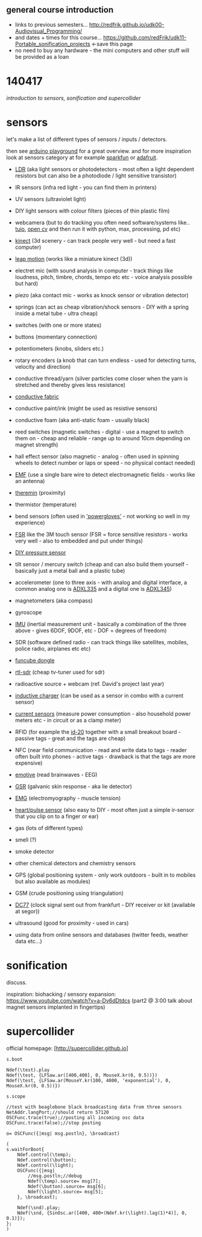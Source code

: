general course introduction
--------------------

* links to previous semesters... <http://redfrik.github.io/udk00-Audiovisual_Programming/>
* and dates + times for this course... <https://github.com/redFrik/udk11-Portable_sonification_projects> <-save this page
* no need to buy any hardware - the mini computers and other stuff will be provided as a loan

140417
======

_introduction to sensors, sonification and supercollider_

sensors
=======

let's make a list of different types of sensors / inputs / detectors.

then see [arduino playground](http://playground.arduino.cc/Main/InterfacingWithHardware#InputTOC) for a great overview.  and for more inspiration look at sensors category at for example [sparkfun](https://www.sparkfun.com/categories/23) or [adafruit](http://www.adafruit.com/category/35).

* [LDR](http://en.wikipedia.org/wiki/Photodetector) (aka light sensors or photodetectors - most often a light dependent resistors but can also be a photodiode / light sensitive transistor)
* IR sensors (infra red light - you can find them in printers)
* UV sensors (ultraviolet light)
* DIY light sensors with colour filters (pieces of thin plastic film)

* webcamera (but to do tracking you often need software/systems like.. [tuio](http://tuio.lfsaw.de), [open cv](http://opencv.org) and then run it with python, max, processing, pd etc)
* [kinect](http://en.wikipedia.org/wiki/Kinect) (3d scenery - can track people very well - but need a fast computer)
* [leap motion](http://www.onformative.com/lab/leapmotionp5/) (works like a miniature kinect (3d))

* electret mic (with sound analysis in computer - track things like loudness, pitch, timbre, chords, tempo etc etc - voice analysis possible but hard)
* piezo (aka contact mic - works as knock sensor or vibration detector)
* springs (can act as cheap vibration/shock sensors - DIY with a spring inside a metal tube - ultra cheap)

* switches (with one or more states)
* buttons (momentary connection)
* potentiometers (knobs, sliders etc.)
* rotary encoders (a knob that can turn endless - used for detecting turns, velocity and direction)

* conductive thread/yarn (silver particles come closer when the yarn is stretched and thereby gives less resistance)
* [conductive fabric](http://www.instructables.com/id/Flexible-Fabric-Pressure-Sensor/)
* conductive paint/ink (might be used as resistive sensors)
* conductive foam (aka anti-static foam - usually black)

* reed switches (magnetic switches - digital - use a magnet to switch them on - cheap and reliable - range up to around 10cm depending on magnet strength)
* hall effect sensor (also magnetic - analog - often used in spinning wheels to detect number or laps or speed - no physical contact needed)
* [EMF](http://www.instructables.com/id/Arduino-EMF-Detector/) (use a single bare wire to detect electromagnetic fields - works like an antenna)
* [theremin](http://en.wikipedia.org/wiki/Theremin) (proximity)

* thermistor (temperature)

* bend sensors (often used in ['powergloves'](http://en.wikipedia.org/wiki/Power_Glove) - not working so well in my experience)

* [FSR](http://www.openmusiclabs.com/learning/sensors/fsr/) like the 3M touch sensor (FSR = force sensitive resistors - works very well - also to embedded and put under things)
* [DIY pressure sensor](http://www.instructables.com/id/Stickytape-Sensors/)

* tilt sensor / mercury switch (cheap and can also build them yourself - basically just a metal ball and a plastic tube)

* accelerometer (one to three axis - with analog and digital interface, a common analog one is [ADXL335](https://www.sparkfun.com/products/9269) and a digital one is [ADXL345](https://www.sparkfun.com/products/9836))
* magnetometers (aka compass)
* gyroscope
* [IMU](http://www.instructables.com/id/Accelerometer-Gyro-Tutorial/?ALLSTEPS) (inertial measurement unit - basically a combination of the three above - gives 6DOF, 9DOF, etc - DOF = degrees of freedom)

* SDR (software defined radio - can track things like satellites, mobiles, police radio, airplanes etc etc)
* [funcube dongle](http://www.funcubedongle.com)
* [rtl-sdr](http://sdr.osmocom.org/trac/wiki/rtl-sdr) (cheap tv-tuner used for sdr)
* radioactive source + webcam (ref. David's project last year)

* [inductive charger](http://www.adafruit.com/products/1407) (can be used as a sensor in combo with a current sensor)
* [current sensors](http://www.adafruit.com/products/904) (measure power consumption - also household power meters etc - in circuit or as a clamp meter)

* RFID (for example the [id-20](https://www.sparkfun.com/products/11828) together with a small breakout board - passive tags - great and the tags are cheap)
* NFC (near field communication - read and write data to tags - reader often built into phones - active tags - drawback is that the tags are more expensive)

* [emotive](http://emotiv.com) (read brainwaves - EEG)
* [GSR](http://www.cooking-hacks.com/galvanic-skin-response-sensor-gsr-sweating-ehealth-medical) (galvanic skin response - aka lie detector)
* [EMG](https://www.sparkfun.com/products/11776) (electromyography - muscle tension)
* [heart/pulse sensor](https://www.sparkfun.com/products/11574) (also easy to DIY - most often just a simple ir-sensor that you clip on to a finger or ear)

* gas (lots of different types)
* smell (?)
* smoke detector
* other chemical detectors and chemistry sensors

* GPS (global positioning system - only work outdoors - built in to mobiles but also available as modules)
* GSM (crude positioning using triangulation)
* [DC77](http://en.wikipedia.org/wiki/DCF77) (clock signal sent out from frankfurt - DIY receiver or kit (available at segor))

* ultrasound (good for proximity - used in cars)

* using data from online sensors and databases (twitter feeds, weather data etc...)


sonification
============

discuss.

inspiration: biohacking / sensory expansion: <https://www.youtube.com/watch?v=a-Dv6dDtdcs> (part2 @ 3:00 talk about magnet sensors implanted in fingertips)

supercollider
=============

official homepage: [http://supercollider.github.io]

```
s.boot

Ndef(\test).play
Ndef(\test, {LFSaw.ar([400,400], 0, MouseX.kr(0, 0.5))})
Ndef(\test, {LFSaw.ar(MouseY.kr(100, 4000, 'exponential'), 0, MouseX.kr(0, 0.5))})

s.scope
```

```
//test with beaglebone black broadcasting data from three sensors
NetAddr.langPort;//should return 57120
OSCFunc.trace(true);//posting all incoming osc data
OSCFunc.trace(false);//stop posting

o= OSCFunc({|msg| msg.postln}, \broadcast)

(
s.waitForBoot{
	Ndef.control(\temp);
	Ndef.control(\button);
	Ndef.control(\light);
	OSCFunc({|msg|
		//msg.postln;//debug
		Ndef(\temp).source= msg[7];
		Ndef(\button).source= msg[6];
		Ndef(\light).source= msg[5];
	}, \broadcast);

	Ndef(\snd).play;
	Ndef(\snd, {SinOsc.ar([400, 400+(Ndef.kr(\light).lag(1)*4)], 0, 0.1)});
};
)
```
